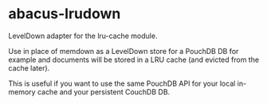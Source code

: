 abacus-lrudown
===

LevelDown adapter for the lru-cache module.

Use in place of memdown as a LevelDown store for a PouchDB DB for example and
documents will be stored in a LRU cache (and evicted from the cache later).

This is useful if you want to use the same PouchDB API for your local
in-memory cache and your persistent CouchDB DB.

